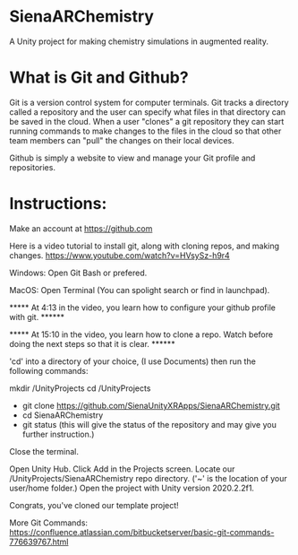 # SienaARChemistry
A Unity project for making chemistry simulations in augmented reality.



# What is Git and Github?

  Git is a version control system for computer terminals. Git tracks a directory called a
  repository and the user can specify what files in that directory can be saved in the cloud.
  When a user "clones" a git repository they can start running commands to make changes to the
  files in the cloud so that other team members can "pull" the changes on their local devices.
  
  Github is simply a website to view and manage your Git profile and repositories.
  

# Instructions:

Make an account at https://github.com

Here is a video tutorial to install git, along with cloning repos, and making changes. https://www.youtube.com/watch?v=HVsySz-h9r4

Windows:
  Open Git Bash or prefered.
    
MacOS:
  Open Terminal (You can spolight search or find in launchpad).
  
***** At 4:13 in the video, you learn how to configure your github profile with git. ******

***** At 15:10 in the video, you learn how to clone a repo. Watch before doing the next steps so that it is clear. ******

'cd' into a directory of your choice, (I use Documents) then run the following commands:

mkdir /UnityProjects
cd /UnityProjects
- git clone https://github.com/SienaUnityXRApps/SienaARChemistry.git
- cd SienaARChemistry
- git status            (this will give the status of the repository and may give you further instruction.)

Close the terminal.

Open Unity Hub.
Click Add in the Projects screen.
Locate our /UnityProjects/SienaARChemistry repo directory. ('~' is the location of your user/home folder.)
Open the project with Unity version 2020.2.2f1.
  
Congrats, you've cloned our template project!

More Git Commands:
https://confluence.atlassian.com/bitbucketserver/basic-git-commands-776639767.html
